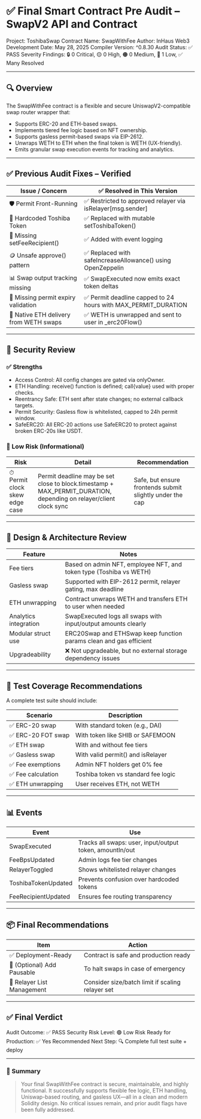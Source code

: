 # ✅ Final Smart Contract Pre Audit – SwapV2 API and Contract

Project: ToshibaSwap
Contract Name: SwapWithFee
Author: InHaus Web3 Development
Date: May 28, 2025
Compiler Version: ^0.8.30
Audit Status: ✅ PASS
Severity Findings: 🔒 0 Critical, 🟡 0 High, 🟠 0 Medium, 🔵 1 Low, ✅ Many Resolved

---

## 🔍 Overview

The SwapWithFee contract is a flexible and secure UniswapV2-compatible swap router wrapper that:

* Supports ERC-20 and ETH-based swaps.
* Implements tiered fee logic based on NFT ownership.
* Supports gasless permit-based swaps via EIP-2612.
* Unwraps WETH to ETH when the final token is WETH (UX-friendly).
* Emits granular swap execution events for tracking and analytics.

---

## ✅ Previous Audit Fixes – Verified

| Issue / Concern                        | ✅ Resolved in This Version                                      |
| -------------------------------------- | --------------------------------------------------------------- |
| 🛡️ Permit Front-Running               | ✅ Restricted to approved relayer via isRelayer[msg.sender]  |
| 🧱 Hardcoded Toshiba Token             | ✅ Replaced with mutable setToshibaToken()                     |
| 🧾 Missing setFeeRecipient()         | ✅ Added with event logging                                      |
| 🪙 Unsafe approve() pattern          | ✅ Replaced with safeIncreaseAllowance() using OpenZeppelin    |
| 📊 Swap output tracking missing        | ✅ SwapExecuted now emits exact token deltas                   |
| 🧠 Missing permit expiry validation    | ✅ Permit deadline capped to 24 hours with MAX_PERMIT_DURATION |
| 🧠 Native ETH delivery from WETH swaps | ✅ WETH is unwrapped and sent to user in _erc20Flow()          |

---

## 🔐 Security Review

### ✅ Strengths

* Access Control: All config changes are gated via onlyOwner.
* ETH Handling: receive() function is defined; call{value} used with proper checks.
* Reentrancy Safe: ETH sent after state changes; no external callback targets.
* Permit Security: Gasless flow is whitelisted, capped to 24h permit window.
* SafeERC20: All ERC-20 actions use SafeERC20 to protect against broken ERC-20s like USDT.

### 🔵 Low Risk (Informational)

| Risk                          | Detail                                                                                                              | Recommendation                                           |
| ----------------------------- | ------------------------------------------------------------------------------------------------------------------- | -------------------------------------------------------- |
| ⏱ Permit clock skew edge case | Permit deadline may be set close to block.timestamp + MAX_PERMIT_DURATION, depending on relayer/client clock sync | Safe, but ensure frontends submit slightly under the cap |

---

## 📐 Design & Architecture Review

| Feature               | Notes                                                                  |
| --------------------- | ---------------------------------------------------------------------- |
| Fee tiers             | Based on admin NFT, employee NFT, and token type (Toshiba vs WETH)     |
| Gasless swap          | Supported with EIP-2612 permit, relayer gating, max deadline           |
| ETH unwrapping        | Contract unwraps WETH and transfers ETH to user when needed            |
| Analytics integration | SwapExecuted logs all swaps with input/output amounts clearly        |
| Modular struct use    | ERC20Swap and ETHSwap keep function params clean and gas efficient |
| Upgradeability        | ❌ Not upgradeable, but no external storage dependency issues           |

---

## 🧪 Test Coverage Recommendations

A complete test suite should include:

| Scenario          | Description                           |
| ----------------- | ------------------------------------- |
| ✅ ERC-20 swap     | With standard token (e.g., DAI)       |
| ✅ ERC-20 FOT swap | With token like SHIB or SAFEMOON      |
| ✅ ETH swap        | With and without fee tiers            |
| ✅ Gasless swap    | With valid permit() and isRelayer |
| ✅ Fee exemptions  | Admin NFT holders get 0% fee          |
| ✅ Fee calculation | Toshiba token vs standard fee logic   |
| ✅ ETH unwrapping  | User receives ETH, not WETH           |

---

## 📊 Events

| Event                 | Use                                                      |
| --------------------- | -------------------------------------------------------- |
| SwapExecuted        | Tracks all swaps: user, input/output token, amountIn/out |
| FeeBpsUpdated       | Admin logs fee tier changes                              |
| RelayerToggled      | Shows whitelisted relayer changes                        |
| ToshibaTokenUpdated | Prevents confusion over hardcoded tokens                 |
| FeeRecipientUpdated | Ensures fee routing transparency                         |

---

## 📦 Final Recommendations

| Item                       | Action                                           |
| -------------------------- | ------------------------------------------------ |
| ✅ Deployment-Ready         | Contract is safe and production ready            |
| 🔧 (Optional) Add Pausable | To halt swaps in case of emergency               |
| 🔐 Relayer List Management | Consider size/batch limit if scaling relayer set |

---

## ✅ Final Verdict

Audit Outcome: ✅ PASS
Security Risk Level: 🟢 Low Risk
Ready for Production: ✅ Yes
Recommended Next Step: 🔍 Complete full test suite + deploy

---

### 💼 Summary

> Your final SwapWithFee contract is secure, maintainable, and highly functional. It successfully supports flexible fee logic, ETH handling, Uniswap-based routing, and gasless UX—all in a clean and modern Solidity design. No critical issues remain, and prior audit flags have been fully addressed.
